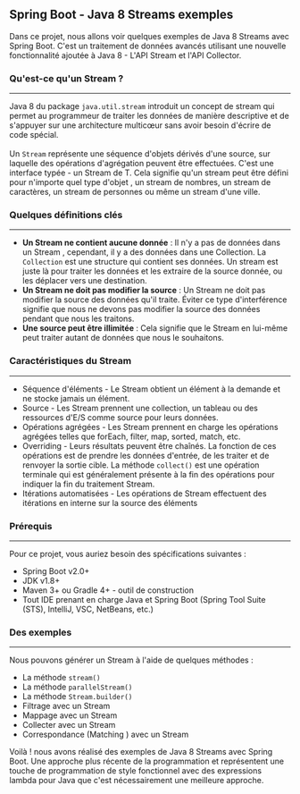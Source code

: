 ## Spring Boot - Java 8 Streams exemples
Dans ce projet, nous allons voir quelques exemples de Java 8 Streams avec Spring Boot. C'est un traitement de données avancés utilisant une nouvelle fonctionnalité ajoutée à Java 8 - L'API Stream et l'API Collector.

### Qu'est-ce qu'un Stream ?
---
Java 8 du package `java.util.stream` introduit un concept de stream qui permet au programmeur de traiter les données de manière descriptive et de s'appuyer sur une architecture multicœur sans avoir besoin d'écrire de code spécial.<br/><br/>
Un `Stream` représente une séquence d'objets dérivés d'une source, sur laquelle des opérations d'agrégation peuvent être effectuées. C'est une interface typée - un Stream de T. Cela signifie qu'un stream peut être défini pour n'importe quel type d'objet , un stream de nombres, un stream de caractères, un stream de personnes ou même un stream d'une ville.

### Quelques définitions clés
---
* **Un Stream ne contient aucune donnée** : Il n'y a pas de données dans un Stream , cependant, il y a des données dans une Collection.
La `Collection` est une structure qui contient ses données. Un stream est juste là pour traiter les données et les extraire de la source donnée, ou les déplacer vers une destination.
* **Un Stream ne doit pas modifier la source** : Un Stream ne doit pas modifier la source des données qu'il traite. Éviter ce type d'interférence signifie que nous ne devons pas modifier la source des données pendant que nous les traitons.
* **Une source peut être illimitée** : Cela signifie que le Stream en lui-même peut traiter autant de données que nous le souhaitons.

### Caractéristiques du Stream
---
* Séquence d'éléments - Le Stream obtient un élément à la demande et ne stocke jamais un élément.
* Source - Les Stream prennent une collection, un tableau ou des ressources d'E/S comme source pour leurs données.
* Opérations agrégées - Les Stream prennent en charge les opérations agrégées telles que forEach, filter, map, sorted, match, etc.
* Overriding - Leurs résultats peuvent être chaînés. La fonction de ces opérations est de prendre les données d'entrée, de les traiter et de renvoyer la sortie cible. La méthode `collect()` est une opération terminale qui est généralement présente à la fin des opérations pour indiquer la fin du traitement Stream.
* Itérations automatisées - Les opérations de Stream effectuent des itérations en interne sur la source des éléments

### Prérequis
---
Pour ce projet, vous auriez besoin des spécifications suivantes :
* Spring Boot v2.0+
* JDK v1.8+
* Maven 3+ ou Gradle 4+ - outil de construction
* Tout IDE prenant en charge Java et Spring Boot (Spring Tool Suite (STS), IntelliJ, VSC, NetBeans, etc.)

### Des exemples
---
Nous pouvons générer un Stream à l'aide de quelques méthodes :
* La méthode `stream()`
* La méthode `parallelStream()`
* La méthode `Stream.builder()`
* Filtrage avec un Stream
* Mappage avec un Stream
* Collecter avec un Stream
* Correspondance (Matching ) avec un Stream

Voilà ! nous avons réalisé des exemples de Java 8 Streams avec Spring Boot. Une approche plus récente de la programmation et représentent une touche de programmation de style fonctionnel avec des expressions lambda pour Java que c'est nécessairement une meilleure approche.
